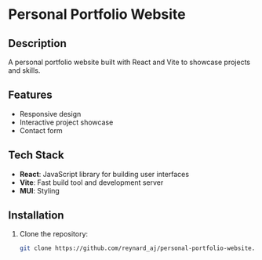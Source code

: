# Personal Portfolio Website

## Description
A personal portfolio website built with React and Vite to showcase projects and skills.

## Features
- Responsive design
- Interactive project showcase
- Contact form

## Tech Stack
- **React**: JavaScript library for building user interfaces
- **Vite**: Fast build tool and development server
- **MUI**: Styling

## Installation

1. Clone the repository:
   ```bash
   git clone https://github.com/reynard_aj/personal-portfolio-website.git
